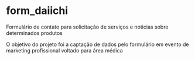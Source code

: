 # form_daiichi

Formulário de contato para solicitação de serviços e noticias sobre determinados produtos

O objetivo do projeto foi a captação de dados pelo formulário em evento de marketing profissional voltado para área médica
